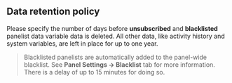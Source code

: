 ## Data retention policy
Please specify the number of days before **unsubscribed** and **blacklisted** panelist data variable data is deleted. All other data, like activity history and system variables, are left in place for up to one year.

> Blacklisted panelists are automatically added to the panel-wide blacklist. See **Panel Settings -> Blacklist** tab for more information. There is a delay of up to 15 minutes for doing so.
